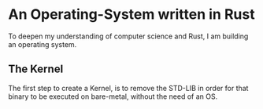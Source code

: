 # An Operating-System written in Rust

To deepen my understanding of computer science and Rust, 
I am building an operating system. 

## The Kernel 

The first step to create a Kernel, is to remove the STD-LIB
in order for that binary to be executed on bare-metal, without the need of an OS. 



